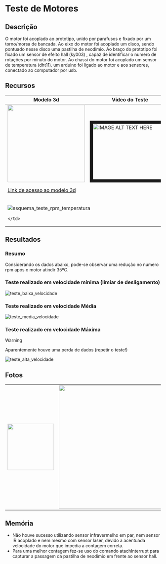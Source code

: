 # Teste de Motores

## Descrição

O motor foi acoplado ao prototipo, unido por parafusos e fixado por um torno/morsa de bancada.
Ao eixo do motor foi acoplado um disco, sendo pontuado nesse disco uma pastilha de neodimio.
Ao braço do prototipo foi fixado um sensor de efeito hall (ky003) , capaz de identificar o numero de rotações por minuto do motor.
Ao chassi do motor foi acoplado um sensor de temperatura (dht11).
um arduino foi ligado ao motor e aos sensores, conectado ao computador por usb.

## Recursos

<table>
  <thead>
    <th>Modelo 3d</th>
    <th>Video do Teste</th>
    <th>Arquivos</th>
  </thead>
  <tbody><tr><td>

<image src="https://github.com/DanielMartinezIFMS/ifdrone/assets/80930367/9733e70f-186e-4778-99d7-5438b923400b" width="250"/>
    
[Link de acesso ao modelo 3d](https://a360.co/3vQdebz)
    
  </td>
  <td>

<a href="http://www.youtube.com/watch?feature=player_embedded&v=DHbbZP4LOAc
" target="_blank"><img src="http://img.youtube.com/vi/DHbbZP4LOAc/0.jpg" 
alt="IMAGE ALT TEXT HERE" width="240" height="180" border="10" />
      
  </td>
  <td>
    
- [teste_temperatura_rpm.ino](https://github.com/DanielMartinezIFMS/ifdrone/blob/main/docs/teste_temperara_rpm.ino)
- 
  </td>
  </tr>
  <tr>
    <td colspan="3">

![esquema_teste_rpm_temperatura](https://github.com/DanielMartinezIFMS/ifdrone/assets/80930367/6c2553ce-7f51-405e-9a7d-9d70ba22ba98)

    </td>
  </tr>
  </tbody>
</table>

## Resultados
### Resumo

Considerando os dados abaixo, pode-se observar uma redução no numero rpm após o motor atindir 35ºC.

### Teste realizado em velocidade mínima (limiar de desligamento)
![teste_baixa_velocidade](https://github.com/DanielMartinezIFMS/ifdrone/assets/80930367/75f947f6-4685-418d-bb18-d50a1e879787)
### Teste realizado em velocidade Média
![teste_media_velocidade](https://github.com/DanielMartinezIFMS/ifdrone/assets/80930367/bfbee050-36e1-418d-92da-5eb5189078ae)

### Teste realizado em velocidade Máxima
> [!WARNING]
> Aparentemente houve uma perda de dados (repetir o teste!)

![teste_alta_velocidade](https://github.com/DanielMartinezIFMS/ifdrone/assets/80930367/6dff29e8-8a41-4c1e-949b-43273f60b1f1)

## Fotos

<table>
  <tbody>
    <tr><td>
      <image src="https://github.com/DanielMartinezIFMS/ifdrone/assets/80930367/36211889-f7f3-4e14-9f65-75b9b39a63e3" width="150" />
    </td><td>
      <image src="https://github.com/DanielMartinezIFMS/ifdrone/assets/80930367/6248167f-5e29-4653-a91d-3b5eccc7d805" width="400" />
    </td><td>
      <image src="https://github.com/DanielMartinezIFMS/ifdrone/assets/80930367/0d6e74f0-2a7c-449a-9b99-bd45fbf6a96f)" width="150" />
    </td></tr>
  </tbody>
</table>

## Memória

- Não houve sucesso utilizando sensor infravermelho em par, nem sensor IR acoplado e nem mesmo com sensor laser, devido a acentuada velocidade do motor que impedia a contagem correta.
- Para uma melhor contagem fez-se uso do comando atachInterrupt para capturar a passagem da pastilha de neodimio em frente ao sensor hall.
